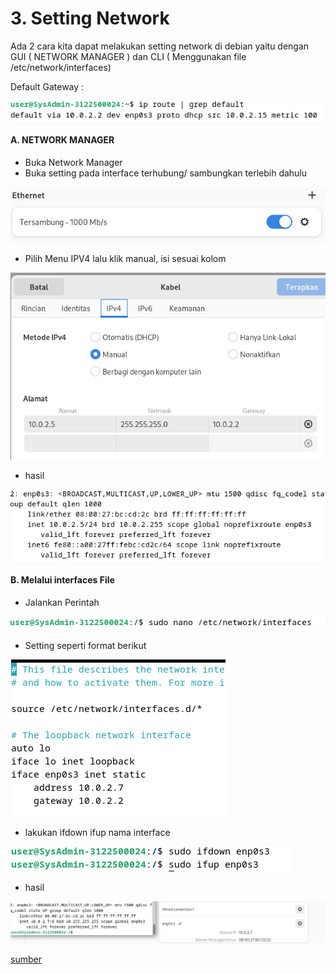 # 3. Setting Network

Ada 2 cara kita dapat melakukan setting network di debian yaitu dengan GUI ( NETWORK MANAGER ) dan CLI ( Menggunakan file /etc/network/interfaces)


Default Gateway :

![alt text](assets/image-jaringan5.png)

#### A. NETWORK MANAGER
- Buka Network Manager
- Buka setting pada interface terhubung/ sambungkan terlebih dahulu

![alt text](assets/image-jaringan.png)

- Pilih Menu IPV4 lalu klik manual, isi sesuai kolom

![alt text](assets/image-jaringan4.png)

- hasil

![alt text](assets/image-jaringan8.png)
#### B. Melalui interfaces File

- Jalankan Perintah

![alt text](assets/image-jaringan7.png)

- Setting seperti format berikut

![alt text](assets/image-jaringan6.png)

- lakukan ifdown ifup nama interface

![alt text](assets/image-jaringan9.png)

- hasil

![alt text](assets/image-jaringan10.png)

[sumber](https://wiki.debian.org/NetworkConfiguration#Starting_and_Stopping_Interfaces)